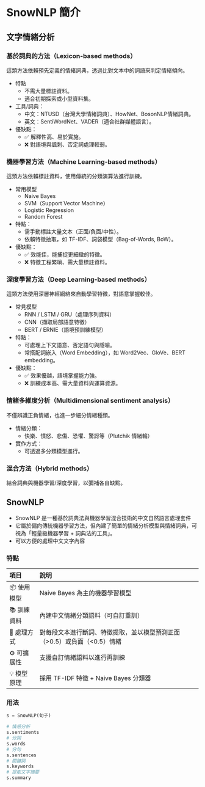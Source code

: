# SnowNLP 簡介

## 文字情緒分析

### 基於詞典的方法（Lexicon-based methods）

這類方法依賴預先定義的情緒詞典，透過比對文本中的詞語來判定情緒傾向。

- 特點
  - 不需大量標註資料。
  - 適合初期探索或小型資料集。
- 工具/詞典：
  - 中文：NTUSD（台灣大學情緒詞典）、HowNet、BosonNLP情緒詞典。
  - 英文：SentiWordNet、VADER（適合社群媒體語言）。
- 優缺點：
  - ✅ 解釋性高、易於實施。
  - ❌ 對語境與諷刺、否定詞處理較弱。

### 機器學習方法（Machine Learning-based methods）

這類方法依賴標註資料，使用傳統的分類演算法進行訓練。

- 常用模型
  - Naive Bayes
  - SVM（Support Vector Machine）
  - Logistic Regression
  - Random Forest
- 特點：
  - 需手動標註大量文本（正面/負面/中性）。
  - 依賴特徵抽取，如 TF-IDF、詞袋模型（Bag-of-Words, BoW）。
- 優缺點：
  - ✅ 效能佳，能捕捉更細緻的特徵。
  - ❌ 特徵工程繁瑣、需大量標註資料。

### 深度學習方法（Deep Learning-based methods）

這類方法使用深層神經網絡來自動學習特徵，對語意掌握較佳。

- 常見模型
  - RNN / LSTM / GRU（處理序列資料）
  - CNN（擷取局部語意特徵）
  - BERT / ERNIE（語境預訓練模型）
- 特點：
  - 可處理上下文語意、否定語句與隱喻。
  - 常搭配詞嵌入（Word Embedding），如 Word2Vec、GloVe、BERT embedding。
- 優缺點：
  - ✅ 效果優越，語境掌握能力強。
  - ❌ 訓練成本高、需大量資料與運算資源。

### 情緒多維度分析（Multidimensional sentiment analysis）

不僅辨識正負情緒，也進一步細分情緒種類。

- 情緒分類：
  - 快樂、憤怒、悲傷、恐懼、驚訝等（Plutchik 情緒輪）
- 實作方式：
  - 可透過多分類模型進行。

### 混合方法（Hybrid methods）

結合詞典與機器學習/深度學習，以彌補各自缺點。

## SnowNLP

- SnowNLP 是一種基於詞典法與機器學習混合技術的中文自然語言處理套件
- 它屬於偏向傳統機器學習方法，但內建了簡單的情緒分析模型與情緒詞典，可視為「輕量級機器學習 + 詞典法的工具」。
- 可以方便的處理中文文字內容

### 特點

| 項目 | 說明 |
|:-----|:------------|
| 📦 使用模型 | Naive Bayes 為主的機器學習模型 |
| 📚 訓練資料 | 內建中文情緒分類語料（可自訂重訓） |
| 💬 處理方式 | 對每段文本進行斷詞、特徵提取，並以模型預測正面（>0.5）或負面（<0.5）情緒 |
| ⚙ 可擴展性 | 支援自訂情緒語料以進行再訓練 |
| 💡 模型原理 | 採用 TF-IDF 特徵 + Naive Bayes 分類器 |

### 用法

```python
s = SnowNLP(句子)

# 情感分析
s.sentiments
# 分詞
s.words
# 分句
s.sentences
# 關鍵詞
s.keywords
# 提取文字摘要
s.summary
```
